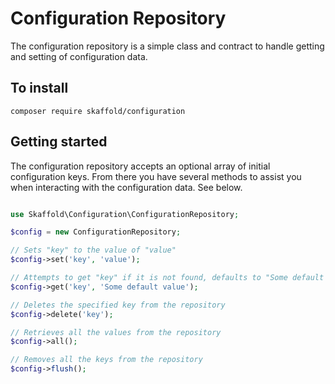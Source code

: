 # Configuration Repository
The configuration repository is a simple class and contract to handle getting and setting of configuration data.

## To install
`composer require skaffold/configuration`

## Getting started
The configuration repository accepts an optional array of initial configuration keys. From there you have several methods to assist you when interacting with the configuration data. See below.

```php

use Skaffold\Configuration\ConfigurationRepository;

$config = new ConfigurationRepository;

// Sets "key" to the value of "value"
$config->set('key', 'value');

// Attempts to get "key" if it is not found, defaults to "Some default value" over null
$config->get('key', 'Some default value');

// Deletes the specified key from the repository
$config->delete('key');

// Retrieves all the values from the repository
$config->all();

// Removes all the keys from the repository
$config->flush();

```
